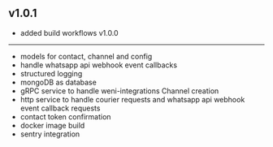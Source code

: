 v1.0.1
----------
 * added build workflows
v1.0.0
----------
 * models for contact, channel and config
 * handle whatsapp api webhook event callbacks
 * structured logging
 * mongoDB as database 
 * gRPC service to handle weni-integrations Channel creation
 * http service to handle courier requests and whatsapp api webhook event callback requests
 * contact token confirmation
 * docker image build
 * sentry integration